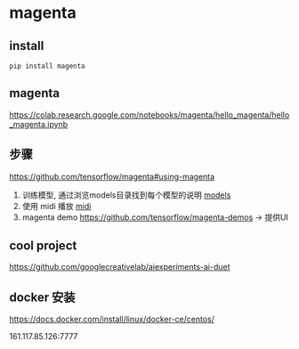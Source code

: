 # magenta

## install

```
pip install magenta

```

## magenta

https://colab.research.google.com/notebooks/magenta/hello_magenta/hello_magenta.ipynb


## 步骤

https://github.com/tensorflow/magenta#using-magenta

1. 训练模型, 通过浏览models目录找到每个模型的说明 [models](https://github.com/tensorflow/magenta/tree/master/magenta/models)
2. 使用 midi 播放 [midi](https://github.com/tensorflow/magenta/tree/master/magenta/interfaces/midi)
3. magenta demo https://github.com/tensorflow/magenta-demos -> 提供UI

## cool project

https://github.com/googlecreativelab/aiexperiments-ai-duet

## docker 安装

https://docs.docker.com/install/linux/docker-ce/centos/



161.117.85.126:7777